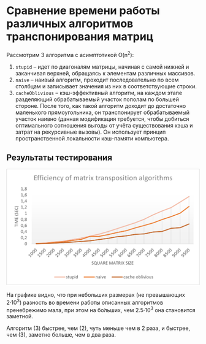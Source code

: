 # Сравнение времени работы различных алгоритмов транспонирования матриц
Рассмотрим 3 алгоритма c асимптотикой O(n<sup>2</sup>):
1. `stupid` – идет по диагоналям матрицы, начиная с самой нижней и
заканчивая верхней, обращаясь к элементам различных массивов.
1. `naive` – наивый алгоритм, проходит последовательно по всем столбцам
и записывает значения из них в соответствующие строки.
1. `cacheOblivious` – кэш-эффективный алгоритм, на каждом этапе
разделяющий обрабатываемый участок пополам по большей стороне. После того,
как такой алгоритм доходит до достаточно маленького прямоугольника, он
транспонирует обрабатываемый участок наивно (данная модификация требуется,
чтобы добиться оптимального сотношения выгоды от учёта существования
кэша и затрат на рекурсивные вызовы). Он использует принцип пространственной
локальности кэш-памяти компьютера.

## Результаты тестирования
![Результаты тестирования](Efficiency%20of%20matrix%20transposition%20algorithms.png)

На графике видно, что при небольших размерах (не превышающих 2&middot;10<sup>3</sup>)
разность во времени работы описанных алгоритмов пренебрежимо мала, при этом
на бо&#x301;льших, чем 2.5&middot;10<sup>3</sup> она становится заметной.

Алгоритм (3) быстрее, чем (2), чуть меньше чем в 2 раза, и быстрее, чем (3),
заметно больше, чем в два раза.